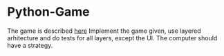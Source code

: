# Python-Game
The game is described [here](https://en.wikipedia.org/wiki/Gomoku)
Implement the game given, use layered arhitecture and do tests for all layers, except the UI. The computer should have a strategy.
